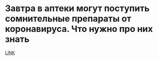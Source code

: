 # Завтра в аптеки могут поступить сомнительные препараты от коронавируса. Что нужно про них знать



[LINK](https://varlamov.ru/4031457.html)